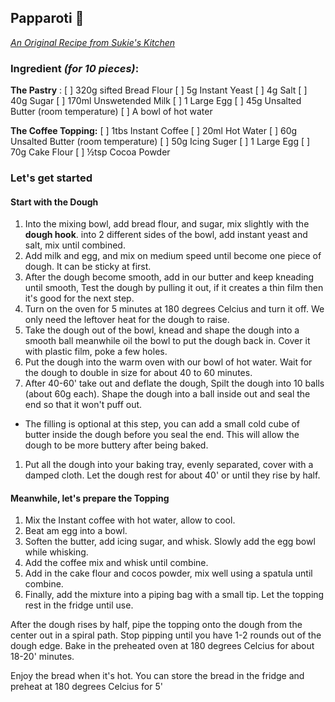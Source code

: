 

## Papparoti 🍞

_[An Original Recipe from Sukie's Kitchen](https://youtu.be/bY7ViF7LAfA)_

### Ingredient _(for 10 pieces)_: 

__The Pastry__ :
  [ ]  320g sifted Bread Flour
  [ ]  5g Instant Yeast
  [ ]  4g Salt
  [ ]  40g Sugar
  [ ]  170ml Unswetended Milk 
  [ ]  1 Large Egg
  [ ]  45g Unsalted Butter (room temperature)
  [ ]  A bowl of hot water

__The Coffee Topping:__
  [ ] 1tbs Instant Coffee
  [ ] 20ml Hot Water
  [ ] 60g Unsalted Butter (room temperature)
  [ ] 50g Icing Suger
  [ ] 1 Large Egg
  [ ] 70g Cake Flour
  [ ] ½tsp Cocoa Powder

### Let's get started

#### Start with the Dough 

1. Into the mixing bowl, add bread flour, and sugar, mix slightly with the __dough hook__. into 2 different sides of the bowl, add instant yeast and salt, mix until combined. 
1. Add milk and egg, and mix on medium speed until become one piece of dough. It can be sticky at first. 
1. After the dough become smooth, add in our butter and keep kneading until smooth, Test the dough by pulling it out, if it creates a thin film then it's good for the next step. 
1. Turn on the oven for 5 minutes at 180 degrees Celcius and turn it off. We only need the leftover heat for the dough to raise. 
1. Take the dough out of the bowl, knead and shape the dough into a smooth ball meanwhile oil the bowl to put the dough back in. Cover it with plastic film, poke a few holes. 
1. Put the dough into the warm oven with our bowl of hot water. Wait for the dough to double in size for about 40 to 60 minutes.
1. After 40-60' take out and deflate the dough, Spilt the dough into 10 balls (about 60g each). Shape the dough into a ball inside out and seal the end so that it won't puff out.
* The filling is optional at this step, you can add a small cold cube of butter inside the dough before you seal the end. This will allow the dough to be more buttery after being baked.
1. Put all the dough into your baking tray, evenly separated, cover with a damped cloth. Let the dough rest for about 40' or until they rise by half. 

#### Meanwhile, let's prepare the Topping

1. Mix the Instant coffee with hot water, allow to cool. 
1. Beat am egg into a bowl. 
1. Soften the butter, add icing sugar, and whisk. Slowly add the egg bowl while whisking. 
1. Add the coffee mix and whisk until combine. 
1. Add in the cake flour and cocos powder, mix well using a spatula until combine. 
1. Finally, add the mixture into a piping bag with a small tip. Let the topping rest in the fridge until use. 



After the dough rises by half, pipe the topping onto the dough from the center out in a spiral path. Stop pipping until you have 1-2 rounds out of the dough edge.
Bake in the preheated oven at 180 degrees Celcius for about 18-20' minutes. 

Enjoy the bread when it's hot. You can store the bread in the fridge and preheat at 180 degrees Celcius for 5'
